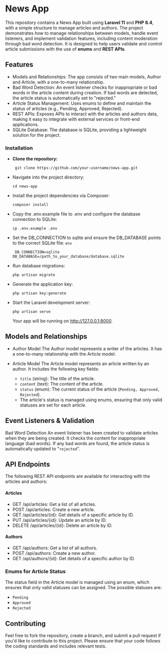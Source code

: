 # News App

This repository contains a News App built using **Laravel 11** and **PHP 8.4**, with a simple structure to manage articles and authors. The project demonstrates how to manage relationships between models, handle event listeners, and implement validation features, including content moderation through bad word detection. It is designed to help users validate and control article submissions with the use of **enums** and **REST APIs**.

## Features

-   Models and Relationships: The app consists of two main models, Author and Article, with a one-to-many relationship.
-   Bad Word Detection: An event listener checks for inappropriate or bad words in the article content during creation. If bad words are detected, the article status is automatically set to "rejected."
-   Article Status Management: Uses enums to define and maintain the status of articles (e.g., Pending, Approved, Rejected).
-   REST APIs: Exposes APIs to interact with the articles and authors data, making it easy to integrate with external services or front-end applications.
-   SQLite Database: The database is SQLite, providing a lightweight solution for the project.

### Installation

-   **Clone the repository:**

    ` git clone https://github.com/your-username/news-app.git`

-   Navigate into the project directory:

    `cd news-app`

-   Install the project dependencies via Composer:

    `composer install`

-   Copy the .env.example file to .env and configure the database connection to SQLite:
   
    `cp .env.example .env`

- Set the DB_CONNECTION to sqlite and ensure the DB_DATABASE points to the correct SQLite file:
  ``env``
    ```
     DB_CONNECTION=sqlite
    DB_DATABASE=/path_to_your_database/database.sqlite

-   Run database migrations:
    
    ` php artisan migrate `

-   Generate the application key:
    
    `php artisan key:generate`

-   Start the Laravel development server:
    
    `php artisan serve`

    Your app will be running on http://127.0.0.1:8000.

## Models and Relationships

-   Author Model
    The Author model represents a writer of the articles. It has a one-to-many relationship with the Article model.

-   Article Model
    The Article model represents an article written by an author. It includes the following key fields:

    - `title` (string): The title of the article.
    - `content` (text): The content of the article.
    - `status` (enum): The current status of the article (`Pending, Approved, Rejected`).
    - The article's status is managed using enums, ensuring that only valid statuses are set for each article.

## Event Listeners & Validation
Bad Word Detection
An event listener has been created to validate articles when they are being created. It checks the content for inappropriate language (bad words). If any bad words are found, the article status is automatically updated to "``rejected``".

## API Endpoints

The following REST API endpoints are available for interacting with the articles and authors:

#### Articles

-   GET /api/articles: Get a list of all articles.
-   POST /api/articles: Create a new article.
-   GET /api/articles/{id}: Get details of a specific article by ID.
-   PUT /api/articles/{id}: Update an article by ID.
-   DELETE /api/articles/{id}: Delete an article by ID.

#### Authors

-   GET /api/authors: Get a list of all authors.
-   POST /api/authors: Create a new author.
-   GET /api/authors/{id}: Get details of a specific author by ID.

### Enums for Article Status

The status field in the Article model is managed using an enum, which ensures that only valid statuses can be assigned. The possible statuses are:

-   `Pending`
-   `Approved`
-   `Rejected`

## Contributing

Feel free to fork the repository, create a branch, and submit a pull request if you'd like to contribute to this project. Please ensure that your code follows the coding standards and includes relevant tests.
